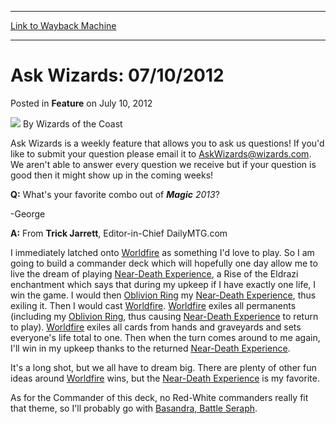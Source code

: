 
---
[Link to Wayback Machine](https://web.archive.org/web/20220129134436/https://magic.wizards.com/en/articles/archive/feature/ask-wizards-07102012-2012-07-10)

[_metadata_:wayback_url]:- "https://magic.wizards.com/en/articles/archive/feature/ask-wizards-07102012-2012-07-10"
[_metadata_:wayback_raw_url]:- "https://web.archive.org/web/20220129134436id_/https://magic.wizards.com/en/articles/archive/feature/ask-wizards-07102012-2012-07-10"
[_metadata_:wayback_capture_timestamp]:- "2022-01-29 13:44:36+00:00"
[_metadata_:description]:- "Ask Wizards is a weekly feature that allows you to ask us questions! If you'd like to submit your question please email it to AskWizards@wizards.com. We aren't able to answer every question we receive but if your question is good then it might show up in the coming weeks! Q: What's your favorite combo out of Magic 2013? -George A: From Trick Jarrett, Editor-in-Chief"
[_metadata_:generator]:- "Drupal 7 (http://drupal.org)"
[_metadata_:publish_date]:- "2012-07-10"
---


Ask Wizards: 07/10/2012
=======================



 Posted in **Feature**
 on July 10, 2012 






![](https://media.magic.wizards.com/styles/auth_small/public/images/person/wizards_author.jpg)
By Wizards of the Coast











Ask Wizards is a weekly feature that allows you to ask us questions! If you'd like to submit your question please email it to [AskWizards@wizards.com](mailto:AskWizards@wizards.com). We aren't able to answer every question we receive but if your question is good then it might show up in the coming weeks! 

**Q:** What's your favorite combo out of ***Magic** 2013*?


-George


**A:** From **Trick Jarrett**, Editor-in-Chief DailyMTG.com


I immediately latched onto [Worldfire](https://gatherer.wizards.com/Pages/Card/Details.aspx?name=Worldfire) as something I'd love to play. So I am going to build a commander deck which will hopefully one day allow me to live the dream of playing [Near-Death Experience](https://gatherer.wizards.com/Pages/Card/Details.aspx?name=Near-Death+Experience), a Rise of the Eldrazi enchantment which says that during my upkeep if I have exactly one life, I win the game. I would then [Oblivion Ring](https://gatherer.wizards.com/Pages/Card/Details.aspx?name=Oblivion+Ring) my [Near-Death Experience](https://gatherer.wizards.com/Pages/Card/Details.aspx?name=Near-Death+Experience), thus exiling it. Then I would cast [Worldfire](https://gatherer.wizards.com/Pages/Card/Details.aspx?name=Worldfire). [Worldfire](https://gatherer.wizards.com/Pages/Card/Details.aspx?name=Worldfire) exiles all permanents (including my [Oblivion Ring](https://gatherer.wizards.com/Pages/Card/Details.aspx?name=Oblivion+Ring), thus causing [Near-Death Experience](https://gatherer.wizards.com/Pages/Card/Details.aspx?name=Near-Death+Experience) to return to play). [Worldfire](https://gatherer.wizards.com/Pages/Card/Details.aspx?name=Worldfire) exiles all cards from hands and graveyards and sets everyone's life total to one. Then when the turn comes around to me again, I'll win in my upkeep thanks to the returned [Near-Death Experience](https://gatherer.wizards.com/Pages/Card/Details.aspx?name=Near-Death+Experience).


It's a long shot, but we all have to dream big. There are plenty of other fun ideas around [Worldfire](https://gatherer.wizards.com/Pages/Card/Details.aspx?name=Worldfire) wins, but the [Near-Death Experience](https://gatherer.wizards.com/Pages/Card/Details.aspx?name=Near-Death+Experience) is my favorite.


As for the Commander of this deck, no Red-White commanders really fit that theme, so I'll probably go with [Basandra, Battle Seraph](https://gatherer.wizards.com/Pages/Card/Details.aspx?name=Basandra%2C+Battle+Seraph).








